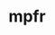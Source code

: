 ---
title: "mpfr"
layout: cache
categories: [package, v0.19]
meta: {"versions": ["3.1.6", "4.1.0"], "compilers": ["gcc@=11.1.0", "gcc@=7.3.1", "gcc@=7.5.0", "oneapi@=2022.1.0"], "oss": ["amzn2", "ubuntu18.04", "ubuntu20.04"], "platforms": ["linux"], "targets": ["aarch64", "neoverse_n1", "x86_64", "x86_64_v3"], "stacks": ["aws-ahug", "aws-ahug-aarch64", "aws-isc", "aws-isc-aarch64", "data-vis-sdk", "e4s", "e4s-oneapi", "radiuss", "tutorial"], "num_specs": 7, "num_specs_by_stack": {"aws-isc-aarch64": 2, "aws-ahug-aarch64": 2, "aws-isc": 1, "aws-ahug": 1, "tutorial": 2, "radiuss": 1, "data-vis-sdk": 1, "e4s": 1, "e4s-oneapi": 1}}
spec_details: [{"hash": "34q5vdkvpgcdxi4igz5gim46h6sa2n6i", "compiler": "gcc@=7.3.1", "versions": ["4.1.0"], "os": "amzn2", "platform": "linux", "target": "aarch64", "variants": ["build_system=autotools", "libs=shared,static"], "stacks": ["aws-isc-aarch64", "aws-ahug-aarch64"], "size": "-", "tarball": "https://binaries.spack.io/releases/v0.19/build_cache/linux-amzn2-aarch64/gcc-7.3.1/mpfr-4.1.0/linux-amzn2-aarch64-gcc-7.3.1-mpfr-4.1.0-34q5vdkvpgcdxi4igz5gim46h6sa2n6i.spack"}, {"hash": "vdgf6nrjwc6xyyxereg432i5fci47su3", "compiler": "gcc@=7.3.1", "versions": ["4.1.0"], "os": "amzn2", "platform": "linux", "target": "neoverse_n1", "variants": ["build_system=autotools", "libs=shared,static"], "stacks": ["aws-isc-aarch64", "aws-ahug-aarch64"], "size": "-", "tarball": "https://binaries.spack.io/releases/v0.19/build_cache/linux-amzn2-neoverse_n1/gcc-7.3.1/mpfr-4.1.0/linux-amzn2-neoverse_n1-gcc-7.3.1-mpfr-4.1.0-vdgf6nrjwc6xyyxereg432i5fci47su3.spack"}, {"hash": "ilpyxa7rixbuvym7dwwm2symxzjq4rk5", "compiler": "gcc@=7.3.1", "versions": ["4.1.0"], "os": "amzn2", "platform": "linux", "target": "x86_64_v3", "variants": ["build_system=autotools", "libs=shared,static"], "stacks": ["aws-isc", "aws-ahug"], "size": "-", "tarball": "https://binaries.spack.io/releases/v0.19/build_cache/linux-amzn2-x86_64_v3/gcc-7.3.1/mpfr-4.1.0/linux-amzn2-x86_64_v3-gcc-7.3.1-mpfr-4.1.0-ilpyxa7rixbuvym7dwwm2symxzjq4rk5.spack"}, {"hash": "2kns2rxbnabuc4lz3fft74w2gmbtjwyw", "compiler": "gcc@=7.5.0", "versions": ["3.1.6"], "os": "ubuntu18.04", "platform": "linux", "target": "x86_64", "variants": ["build_system=autotools", "libs=shared,static", "patches=7a6dd71"], "stacks": ["tutorial"], "size": "-", "tarball": "https://binaries.spack.io/releases/v0.19/build_cache/linux-ubuntu18.04-x86_64/gcc-7.5.0/mpfr-3.1.6/linux-ubuntu18.04-x86_64-gcc-7.5.0-mpfr-3.1.6-2kns2rxbnabuc4lz3fft74w2gmbtjwyw.spack"}, {"hash": "vtov5r3bpjuifsg2psb7k6qm7o7gstvl", "compiler": "gcc@=7.5.0", "versions": ["4.1.0"], "os": "ubuntu18.04", "platform": "linux", "target": "x86_64", "variants": ["build_system=autotools", "libs=shared,static"], "stacks": ["tutorial", "radiuss", "data-vis-sdk"], "size": "-", "tarball": "https://binaries.spack.io/releases/v0.19/build_cache/linux-ubuntu18.04-x86_64/gcc-7.5.0/mpfr-4.1.0/linux-ubuntu18.04-x86_64-gcc-7.5.0-mpfr-4.1.0-vtov5r3bpjuifsg2psb7k6qm7o7gstvl.spack"}, {"hash": "36gpomtqgpgqlhezszo6sgoq4v4aa73g", "compiler": "gcc@=11.1.0", "versions": ["4.1.0"], "os": "ubuntu20.04", "platform": "linux", "target": "x86_64", "variants": ["build_system=autotools", "libs=shared,static"], "stacks": ["e4s"], "size": "-", "tarball": "https://binaries.spack.io/releases/v0.19/build_cache/linux-ubuntu20.04-x86_64/gcc-11.1.0/mpfr-4.1.0/linux-ubuntu20.04-x86_64-gcc-11.1.0-mpfr-4.1.0-36gpomtqgpgqlhezszo6sgoq4v4aa73g.spack"}, {"hash": "dproxxqpkn3zzczjtolqld5mby7ehvz4", "compiler": "oneapi@=2022.1.0", "versions": ["4.1.0"], "os": "ubuntu20.04", "platform": "linux", "target": "x86_64", "variants": ["build_system=autotools", "libs=shared,static"], "stacks": ["e4s-oneapi"], "size": "-", "tarball": "https://binaries.spack.io/releases/v0.19/build_cache/linux-ubuntu20.04-x86_64/oneapi-2022.1.0/mpfr-4.1.0/linux-ubuntu20.04-x86_64-oneapi-2022.1.0-mpfr-4.1.0-dproxxqpkn3zzczjtolqld5mby7ehvz4.spack"}]
---